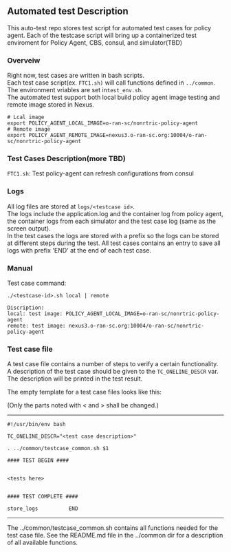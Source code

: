 ## Automated test Description
This auto-test repo stores test script for automated test cases for policy agent. 
Each of the testcase script will bring up a containerized test enviroment for Policy Agent, 
CBS, consul, and simulator(TBD)

### Overveiw

Right now, test cases are written in bash scripts. \
Each test case script(ex. `FTC1.sh)` will call functions defined in `../common`. \
The environment vriables are set in`test_env.sh`. \
The automated test support both local build policy agent image testing and remote image stored in Nexus.   
```
# Lcal image 
export POLICY_AGENT_LOCAL_IMAGE=o-ran-sc/nonrtric-policy-agent
# Remote image
export POLICY_AGENT_REMOTE_IMAGE=nexus3.o-ran-sc.org:10004/o-ran-sc/nonrtric-policy-agent
```
### Test Cases Description(more TBD)
`FTC1.sh`: Test policy-agent can refresh configurations from consul

### Logs
All log files are stored at `logs/<testcase id>`. \
The logs include the application.log and the container log from policy agent, the container logs from each simulator and the 
test case log (same as the screen output). \
In the test cases the logs are stored with a prefix so the logs can be stored at different steps during the test. 
All test cases contains an entry to save all logs with prefix 'END' at the end of each test case.

### Manual
Test case command:
```
./<testcase-id>.sh local | remote

Discription:
local: test image: POLICY_AGENT_LOCAL_IMAGE=o-ran-sc/nonrtric-policy-agent
remote: test image: nexus3.o-ran-sc.org:10004/o-ran-sc/nonrtric-policy-agent
```

### Test case file
A test case file contains a number of steps to verify a certain functionality.
A description of the test case should be given to the ``TC_ONELINE_DESCR`` var. The description will be printed in 
the test result.

The empty template for a test case files looks like this:

(Only the parts noted with < and > shall be changed.)

-----------------------------------------------------------
```
#!/usr/bin/env bash

TC_ONELINE_DESCR="<test case description>"

. ../common/testcase_common.sh $1 

#### TEST BEGIN ####


<tests here>


#### TEST COMPLETE ####

store_logs          END

```
-----------------------------------------------------------

The ../common/testcase_common.sh contains all functions needed for the test case file. See the README.md file in 
the ../common dir for a description of all available functions.